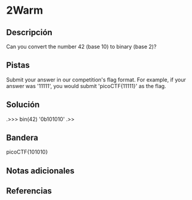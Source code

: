 # 2Warm

## Descripción
Can you convert the number 42 (base 10) to binary (base 2)?

## Pistas
Submit your answer in our competition's flag format. For example, if your answer was '11111', you would submit 'picoCTF{11111}' as the flag.

## Solución
.>>> bin(42)
'0b101010'
.>>

## Bandera

picoCTF{101010}

## Notas adicionales


## Referencias
